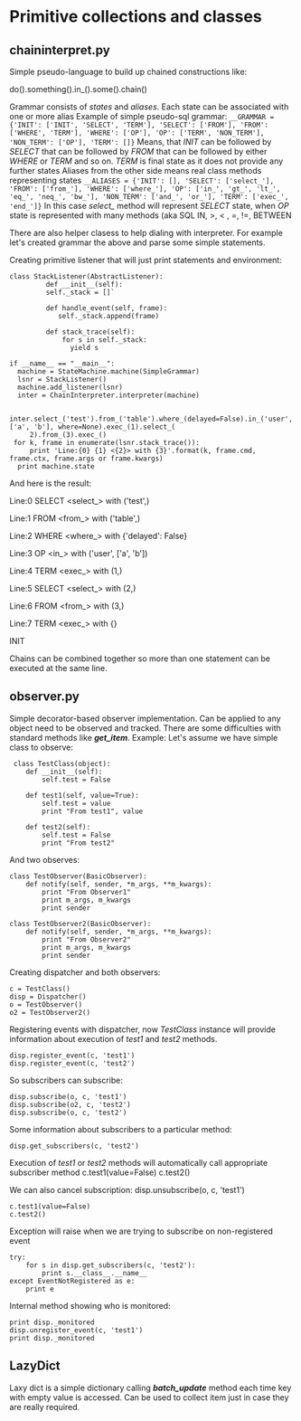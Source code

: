 Primitive collections and classes
==================================

chaininterpret.py
-----------------
Simple pseudo-language to build up chained constructions like:

do().something().in_().some().chain()

Grammar consists of *states* and *aliases*. Each state can be associated with one or more alias
Example of simple pseudo-sql grammar:
`__GRAMMAR = {'INIT': ['INIT', 'SELECT', 'TERM'],
             'SELECT': ['FROM'],
             'FROM': ['WHERE', 'TERM'],
             'WHERE': ['OP'],
             'OP': ['TERM', 'NON_TERM'],
             'NON_TERM': ['OP'],
             'TERM': []}`
Means, that *INIT* can be followed by *SELECT* that can be followed by *FROM* that can be followed by either
*WHERE* or *TERM* and so on. *TERM* is final state as it does not provide any further states
Aliases from the other side means real class methods representing states
`__ALIASES = {'INIT': [],
                 'SELECT': ['select_'],
                 'FROM': ['from_'],
                 'WHERE': ['where_'],
                 'OP': ['in_', 'gt_', 'lt_', 'eq_', 'neq_', 'bw_'],
                 'NON_TERM': ['and_', 'or_'],
                 'TERM': ['exec_', 'end_']}`
In this case *select_* method will represent *SELECT* state, when *OP* state is represented with many methods (aka SQL
IN, >, < , =, !=, BETWEEN

There are also helper clasess to help dialing with interpreter. For example let's created grammar the above and parse
some simple statements.

Creating primitive listener that will just print statements and environment:

    class StackListener(AbstractListener):
             def __init__(self):
             self._stack = []`

             def handle_event(self, frame):
                self._stack.append(frame)

             def stack_trace(self):
                 for s in self._stack:
                   yield s

    if __name__ == "__main__":
      machine = StateMachine.machine(SimpleGrammar)
      lsnr = StackListener()
      machine.add_listener(lsnr)
      inter = ChainInterpreter.interpreter(machine)

     inter.select_('test').from_('table').where_(delayed=False).in_('user', ['a', 'b'], where=None).exec_(1).select_(
         2).from_(3).exec_()
     for k, frame in enumerate(lsnr.stack_trace()):
         print 'Line:{0} {1} <{2}> with {3}'.format(k, frame.cmd, frame.ctx, frame.args or frame.kwargs)
      print machine.state

And here is the result:


Line:0 SELECT <select_> with ('test',)

Line:1 FROM <from_> with ('table',)

Line:2 WHERE <where_> with {'delayed': False}

Line:3 OP <in_> with ('user', ['a', 'b'])

Line:4 TERM <exec_> with (1,)

Line:5 SELECT <select_> with (2,)

Line:6 FROM <from_> with (3,)

Line:7 TERM <exec_> with {}

INIT

Chains can be combined together so more than one statement can be executed at the same line.

observer.py
--------------------
Simple decorator-based observer implementation. Can be applied to any object need to be observed and tracked. There are
some difficulties with standard methods like *__get_item__*.
Example:
Let's assume we have simple class to observe:

     class TestClass(object):
        def __init__(self):
            self.test = False

        def test1(self, value=True):
            self.test = value
            print "From test1", value

        def test2(self):
            self.test = False
            print "From test2"

And two observes:

    class TestObserver(BasicObserver):
        def notify(self, sender, *m_args, **m_kwargs):
            print "From Observer1"
            print m_args, m_kwargs
            print sender

    class TestObserver2(BasicObserver):
        def notify(self, sender, *m_args, **m_kwargs):
            print "From Observer2"
            print m_args, m_kwargs
            print sender


Creating dispatcher and both observers:

    c = TestClass()
    disp = Dispatcher()
    o = TestObserver()
    o2 = TestObserver2()

Registering events with dispatcher, now *TestClass* instance will provide information about execution of *test1* and
   *test2* methods.

    disp.register_event(c, 'test1')
    disp.register_event(c, 'test2')

So subscribers can subscribe:

    disp.subscribe(o, c, 'test1')
    disp.subscribe(o2, c, 'test2')
    disp.subscribe(o, c, 'test2')

Some information about subscribers to a particular method:

    disp.get_subscribers(c, 'test2')

Execution of *test1* or *test2* methods will automatically call appropriate subscriber method
    c.test1(value=False)
    c.test2()

We can also cancel subscription:
    disp.unsubscribe(o, c, 'test1')


    c.test1(value=False)
    c.test2()

Exception will raise when we are trying to subscribe on non-registered event

    try:
        for s in disp.get_subscribers(c, 'test2'):
            print s.__class__.__name__
    except EventNotRegistered as e:
        print e

Internal method showing who is monitored:

    print disp._monitored
    disp.unregister_event(c, 'test1')
    print disp._monitored

LazyDict
------------------------
Laxy dict is a simple dictionary calling *__batch_update__* method each time key with empty value is accessed. Can
be used to collect item just in case they are really required.
